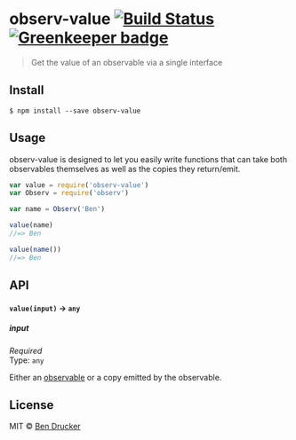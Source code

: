 # observ-value [![Build Status](https://travis-ci.org/bendrucker/observ-value.svg?branch=master)](https://travis-ci.org/bendrucker/observ-value) [![Greenkeeper badge](https://badges.greenkeeper.io/bendrucker/observ-value.svg)](https://greenkeeper.io/)

> Get the value of an observable via a single interface

## Install

```
$ npm install --save observ-value
```


## Usage

observ-value is designed to let you easily write functions that can take both observables themselves as well as the copies they return/emit.

```js
var value = require('observ-value')
var Observ = require('observ')

var name = Observ('Ben')

value(name)
//=> Ben

value(name())
//=> Ben
```

## API

#### `value(input)` -> `any`

##### input

*Required*  
Type: `any`

Either an [observable](https://github.com/raynos/observ) or a copy emitted by the observable.


## License

MIT © [Ben Drucker](http://bendrucker.me)
